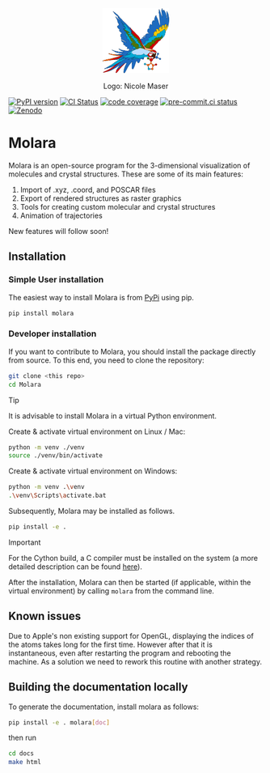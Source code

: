 <div align="center">
<img src="img/MolaraLogo.svg" alt="inPsights Logo" height="128"/>
<p>Logo: Nicole Maser</p>
</div>

[![PyPI version](https://badge.fury.io/py/Molara.svg)](https://badge.fury.io/py/Molara)
[![CI Status](https://github.com/Molara-Lab/Molara/actions/workflows/test.yml/badge.svg)](https://github.com/Molara-Lab/Molara/actions/workflows/test.yml)
[![code coverage](https://img.shields.io/codecov/c/gh/Molara-Lab/Molara)](https://codecov.io/gh/Molara-Lab/Molara)
[![pre-commit.ci status](https://results.pre-commit.ci/badge/github/Molara-Lab/Molara/main.svg)](https://results.pre-commit.ci/latest/github/Molara-Lab/Molara/main)
[![Zenodo](https://img.shields.io/badge/DOI-10.5281/zenodo.11120926-blue?logo=Zenodo&logoColor=white)](https://zenodo.org/records/11120926)

# Molara

Molara is an open-source program for the 3-dimensional visualization of molecules and crystal structures. These are some of its main features:

1. Import of .xyz, .coord, and POSCAR files
2. Export of rendered structures as raster graphics
3. Tools for creating custom molecular and crystal structures
4. Animation of trajectories

New features will follow soon!

## Installation

### Simple User installation

The easiest way to install Molara is from [PyPi](https://pypi.org/project/Molara/) using pip.

```bash
pip install molara
```

### Developer installation

If you want to contribute to Molara, you should install the package directly from source. To this end, you need to clone the repository:

```bash
git clone <this repo>
cd Molara
```

>[!TIP]
>It is advisable to install Molara in a virtual Python environment.
>
>Create & activate virtual environment on Linux / Mac:
>
>```bash
>python -m venv ./venv
>source ./venv/bin/activate
>```
>
>Create & activate virtual environment on Windows:
>
>```bash
>python -m venv .\venv
>.\venv\Scripts\activate.bat
>```

Subsequently, Molara may be installed as follows.

```bash
pip install -e .
```

> [!IMPORTANT]
> For the Cython build, a C compiler must be installed on the system (a more detailed description can be found [here](https://cython.readthedocs.io/en/latest/src/quickstart/install.html)).

After the installation, Molara can then be started (if applicable, within the virtual environment) by calling `molara` from the command line.

## Known issues

Due to Apple's non existing support for OpenGL, displaying the indices of the atoms takes long for the first time. However after that it is instantaneous, even after restarting the program and rebooting the machine. As a solution we need to rework this routine with another strategy.

## Building the documentation locally

To generate the documentation, install molara as follows:

```bash
pip install -e . molara[doc]

```

then run

```bash
cd docs
make html
```
